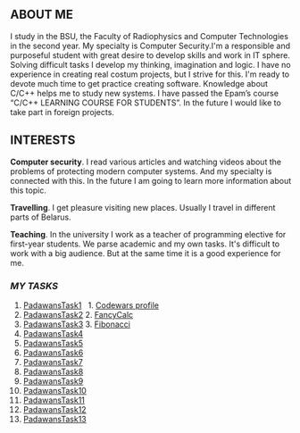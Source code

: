 
## ABOUT ME

  I study in the BSU, the Faculty of Radiophysics and Computer Technologies in the second year. My specialty is Computer Security.I'm a responsible and purposeful student with great desire to develop skills and work in IT sphere. Solving difficult tasks I develop my thinking, imagination and logic. I have no experience in creating real costum projects, but I strive for this. I'm ready to devote much time to get practice creating software. Knowledge about C/C++ helps me to study new systems. I have passed the Epam’s course “C/C++ LEARNING COURSE FOR STUDENTS”. In the future I would like to take part in foreign projects.

## INTERESTS

**Computer security**. I read various articles and watching videos about the problems of protecting modern computer systems. And my specialty is connected with this. In the future I am going to learn more information about this topic. 

**Travelling**. I get pleasure visiting new places. Usually I travel in different parts of Belarus. 

**Teaching**. In the university I work as a teacher of programming elective for first-year students. We parse academic and my own tasks. It's difficult to work with a big audience. But at the same time it is a good experience for me. 

### *MY TASKS*


1. [PadawansTask1](https://github.com/AliaksandrKratovich/PadawansTask1)    &nbsp;  1. [Codewars profile](https://www.codewars.com/users/AliaksandrKratovich)
2. [PadawansTask2](https://github.com/AliaksandrKratovich/PadawansTask2)      2. [FancyCalc](https://github.com/AliaksandrKratovich/FancyCalc)
3. [PadawansTask3](https://github.com/AliaksandrKratovich/PadawansTask3)      3. [Fibonacci](https://github.com/AliaksandrKratovich/Fibonacci)
4. [PadawansTask4](https://github.com/AliaksandrKratovich/PadawansTask4)
5. [PadawansTask5](https://github.com/AliaksandrKratovich/PadawansTask5)
6. [PadawansTask6](https://github.com/AliaksandrKratovich/PadawansTask6)
7. [PadawansTask7](https://github.com/AliaksandrKratovich/PadawansTask7)
8. [PadawansTask8](https://github.com/AliaksandrKratovich/PadawansTask8)
9. [PadawansTask9](https://github.com/AliaksandrKratovich/PadawansTask9)
10. [PadawansTask10](https://github.com/AliaksandrKratovich/PadawansTask10)
11. [PadawansTask11](https://github.com/AliaksandrKratovich/PadawansTask11)
12. [PadawansTask12](https://github.com/AliaksandrKratovich/PadawansTask12)
13. [PadawansTask13](https://github.com/AliaksandrKratovich/PadawansTask13)
